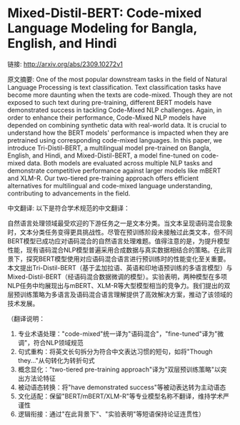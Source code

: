 # Mixed-Distil-BERT: Code-mixed Language Modeling for Bangla, English, and Hindi

链接: http://arxiv.org/abs/2309.10272v1

原文摘要:
One of the most popular downstream tasks in the field of Natural Language
Processing is text classification. Text classification tasks have become more
daunting when the texts are code-mixed. Though they are not exposed to such
text during pre-training, different BERT models have demonstrated success in
tackling Code-Mixed NLP challenges. Again, in order to enhance their
performance, Code-Mixed NLP models have depended on combining synthetic data
with real-world data. It is crucial to understand how the BERT models'
performance is impacted when they are pretrained using corresponding code-mixed
languages. In this paper, we introduce Tri-Distil-BERT, a multilingual model
pre-trained on Bangla, English, and Hindi, and Mixed-Distil-BERT, a model
fine-tuned on code-mixed data. Both models are evaluated across multiple NLP
tasks and demonstrate competitive performance against larger models like mBERT
and XLM-R. Our two-tiered pre-training approach offers efficient alternatives
for multilingual and code-mixed language understanding, contributing to
advancements in the field.

中文翻译:
以下是符合学术规范的中文翻译：

自然语言处理领域最受欢迎的下游任务之一是文本分类。当文本呈现语码混合现象时，文本分类任务变得更具挑战性。尽管在预训练阶段未接触过此类文本，但不同BERT模型已成功应对语码混合的自然语言处理难题。值得注意的是，为提升模型性能，现有语码混合NLP模型普遍采用合成数据与真实数据相结合的策略。在此背景下，探究BERT模型使用对应语码混合语言进行预训练时的性能变化至关重要。本文提出Tri-Distil-BERT（基于孟加拉语、英语和印地语预训练的多语言模型）与Mixed-Distil-BERT（经语码混合数据微调的模型）。实验表明，两种模型在多项NLP任务中均展现出与mBERT、XLM-R等大型模型相当的竞争力。我们提出的双层预训练策略为多语言及语码混合语言理解提供了高效解决方案，推动了该领域的技术发展。

（翻译说明：
1. 专业术语处理："code-mixed"统一译为"语码混合"，"fine-tuned"译为"微调"，符合NLP领域规范
2. 句式重构：将英文长句拆分为符合中文表达习惯的短句，如将"Though they..."从句转化为转折句式
3. 概念显化："two-tiered pre-training approach"译为"双层预训练策略"以突出方法论特征
4. 被动语态转换：将"have demonstrated success"等被动表达转为主动语态
5. 文化适配：保留"BERT/mBERT/XLM-R"等专业模型名称不翻译，维持学术严谨性
6. 逻辑衔接：通过"在此背景下"、"实验表明"等短语保持论证连贯性）
